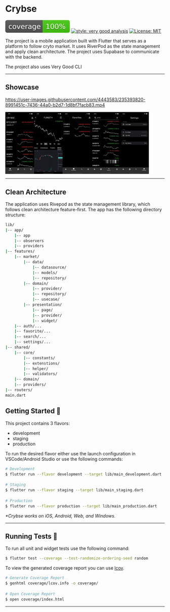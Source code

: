 # Crybse

![coverage][coverage_badge]
[![style: very good analysis][very_good_analysis_badge]][very_good_analysis_link]
[![License: MIT][license_badge]][license_link]

The project is a mobile application built with Flutter that serves as a platform to follow cryto market. It uses RiverPod as the state management and apply clean architecture. The project uses Supabase to communicate with the backend.

The project also uses Very Good CLI

---
## Showcase

https://user-images.githubusercontent.com/4443583/235393820-8991451c-7436-44a0-b2d7-1d8bf7facb83.mp4
   
<div style="display: flex; flex-direction">
  <img style="width: 18%;" src="https://github.com/phuongpt/crybse/blob/develop/docs/images/screen1.png" alt="Image description">
  <img style="width: 18%;" src="https://github.com/phuongpt/crybse/blob/develop/docs/images/screen2.png" alt="Image description">
  <img style="width: 18%;" src="https://github.com/phuongpt/crybse/blob/develop/docs/images/screen3.png" alt="Image description">
  <img style="width: 18%;" src="https://github.com/phuongpt/crybse/blob/develop/docs/images/screen4.png" alt="Image description">
  <img style="width: 18%;" src="https://github.com/phuongpt/crybse/blob/develop/docs/images/screen5.png" alt="Image description">
</div>


---

## Clean Architecture
The application uses Rivepod as the state management library, which follows clean architecture feature-first. 
The app has the following directory structure:

```sh
lib/
|-- app/
    |-- app
    |-- observers
    |-- providers
|-- features/
    |-- market/
        |-- data/
            |-- datasource/
            |-- models/
            |-- repository/
        |-- domain/
            |-- provider/
            |-- repository/
            |-- usecase/
        |-- presentation/
            |-- page/
            |-- provider/
            |-- widget/
    |-- auth/...
    |-- favorite/...
    |-- search/...
    |-- settings/...
|-- shared/
    |-- core/
        |-- constants/
        |-- extenstions/
        |-- helper/
        |-- validators/
    |-- domain/
    |-- providers/
|-- routers/
main.dart

```


## Getting Started 🚀

This project contains 3 flavors:

- development
- staging
- production

To run the desired flavor either use the launch configuration in VSCode/Android Studio or use the following commands:

```sh
# Development
$ flutter run --flavor development --target lib/main_development.dart

# Staging
$ flutter run --flavor staging --target lib/main_staging.dart

# Production
$ flutter run --flavor production --target lib/main_production.dart
```

_\*Crybse works on iOS, Android, Web, and Windows._

---

## Running Tests 🧪

To run all unit and widget tests use the following command:

```sh
$ flutter test --coverage --test-randomize-ordering-seed random
```

To view the generated coverage report you can use [lcov](https://github.com/linux-test-project/lcov).

```sh
# Generate Coverage Report
$ genhtml coverage/lcov.info -o coverage/

# Open Coverage Report
$ open coverage/index.html
```

---


[coverage_badge]: coverage_badge.svg
[flutter_localizations_link]: https://api.flutter.dev/flutter/flutter_localizations/flutter_localizations-library.html
[internationalization_link]: https://flutter.dev/docs/development/accessibility-and-localization/internationalization
[license_badge]: https://img.shields.io/badge/license-MIT-blue.svg
[license_link]: https://opensource.org/licenses/MIT
[very_good_analysis_badge]: https://img.shields.io/badge/style-very_good_analysis-B22C89.svg
[very_good_analysis_link]: https://pub.dev/packages/very_good_analysis
[very_good_cli_link]: https://github.com/VeryGoodOpenSource/very_good_cli

